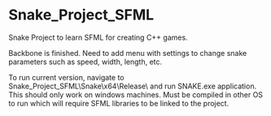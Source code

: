 # Snake_Project_SFML
Snake Project to learn SFML for creating C++ games.

Backbone is finished. Need to add menu with settings to change snake parameters such as speed, width, length, etc.

To run current version, navigate to Snake_Project_SFML\Snake\x64\Release\ and run SNAKE.exe application.
This should only work on windows machines. Must be compiled in other OS to run which will require SFML libraries to be linked to the project.
